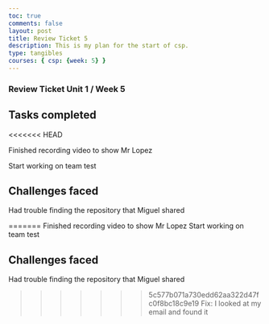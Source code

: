 ```yaml
---
toc: true
comments: false
layout: post
title: Review Ticket 5
description: This is my plan for the start of csp.
type: tangibles
courses: { csp: {week: 5} }
---
```



### Review Ticket Unit 1 / Week 5
## Tasks completed
<<<<<<< HEAD

Finished recording video to show Mr Lopez

Start working on team test 

## Challenges faced

Had trouble finding the repository that Miguel shared

=======
Finished recording video to show Mr Lopez
Start working on team test 

## Challenges faced
Had trouble finding the repository that Miguel shared
>>>>>>> 5c577b071a730edd62aa322d47fc0f8bc18c9e19
Fix: I looked at my email and found it

